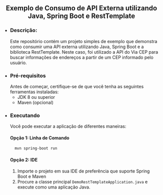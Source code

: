 <h2 align="center">Exemplo de Consumo de API Externa utilizando Java, Spring Boot e RestTemplate</h2>

  - ### Descrição:
    Este repositório contém um projeto simples de exemplo que demonstra como consumir uma API externa utilizando Java, Spring Boot e a biblioteca RestTemplate. Neste caso, foi utilizado a API do Via CEP para buscar informações de endereços a partir de um CEP informado pelo usuário.
  - ### Pré-requisitos
    Antes de começar, certifique-se de que você tenha as seguintes ferramentas instaladas:
      - JDK 8 ou superior
      - Maven (opcional)
  - ### Executando
      Você pode executar a aplicação de diferentes maneiras:
    #### Opção 1: Linha de Comando
    ```bash
      mvn spring-boot run
    ```
    #### Opção 2: IDE
    1. Importe o projeto em sua IDE de preferência que suporte Spring Boot e Maven
    2. Procure a classe principal `DemoRestTemplateApplication.java` e execute como uma aplicação Java.
